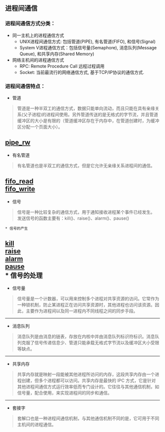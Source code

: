 ## 进程间通信

### 进程间通信方式分类：
* 同一主机上的进程通信方式
	* UNIX进程间通信方式: 包括管道(PIPE), 有名管道(FIFO), 和信号(Signal)
	* System V进程通信方式：包括信号量(Semaphore), 消息队列(Message Queue), 和共享内存(Shared Memory)
* 网络主机间的进程通信方式
	* RPC: Remote Procedure Call 远程过程调用
	* Socket: 当前最流行的网络通信方式, 基于TCP/IP协议的通信方式.

### 进程间通信特点：
* 管道
> 管道是一种半双工的通信方式，数据只能单向流动，而且只能在具有亲缘关系(父子进程)的进程间使用。另外管道传送的是无格式的字节流，并且管道缓冲区的大小是有限的（管道缓冲区存在于内存中，在管道创建时，为缓冲区分配一个页面大小）。

[pipe_rw](../06_IPC/pipe_rw.c)
---
* 有名管道
> 有名管道也是半双工的通信方式，但是它允许无亲缘关系进程间的通信。

[fifo_read](../06_IPC/fifo_read.c)  
[fifo_write](../06_IPC/fifo_write.c)  
---
* 信号
> 信号是一种比较复杂的通信方式，用于通知接收进程某个事件已经发生。
发送信号的函数主要有：kill()、raise()、alarm()、pause()

	* 信号的产生  
[kill](../06_IPC/kill.c)  
[raise](../06_IPC/kill.c)  
[alarm](../06_IPC/alarm_demo.c)  
[pause](../06_IPC/pause_demo.c)  
	* 信号的处理
---
* 信号量
> 信号量是一个计数器，可以用来控制多个进程对共享资源的访问。它常作为一种锁机制，防止某进程正在访问共享资源时，其他进程也访问该资源。因此，主要作为进程间以及同一进程内不同线程之间的同步手段。
---
* 消息队列
> 消息队列是由消息的链表，存放在内核中并由消息队列标识符标识。消息队列克服了信号传递信息少、管道只能承载无格式字节流以及缓冲区大小受限等缺点。
---
* 共享内存
> 共享内存就是映射一段能被其他进程所访问的内存，这段共享内存由一个进程创建，但多个进程都可以访问。共享内存是最快的 IPC 方式，它是针对其他进程间通信方式运行效率低而专门设计的。它往往与其他通信机制，如信号量，配合使用，来实现进程间的同步和通信。
---
* 套接字
> 套解口也是一种进程间通信机制，与其他通信机制不同的是，它可用于不同主机间的进程通信。